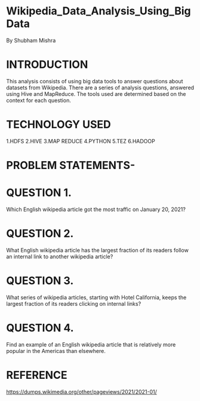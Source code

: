 # Wikipedia_Data_Analysis_Using_BigData
By Shubham Mishra

# INTRODUCTION
This analysis consists of using big data tools to answer questions about datasets from Wikipedia. 
There are a series of analysis questions, answered using Hive and MapReduce. 
The tools used are determined based on the context for each question.

# TECHNOLOGY USED
1.HDFS
2.HIVE
3.MAP REDUCE
4.PYTHON
5.TEZ
6.HADOOP

# PROBLEM STATEMENTS-
# QUESTION 1.
Which English wikipedia article got the most traffic on January 20, 2021?

# QUESTION 2.
What English wikipedia article has the largest fraction of its readers follow an internal link to another wikipedia article?

# QUESTION 3.
What series of wikipedia articles, starting with Hotel California, keeps the largest fraction of its readers clicking on internal links?

# QUESTION 4.
Find an example of an English wikipedia article that is relatively more popular in the Americas than elsewhere.

# REFERENCE
  https://dumps.wikimedia.org/other/pageviews/2021/2021-01/
